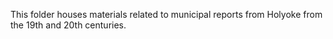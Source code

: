 This folder houses materials related to municipal reports from Holyoke from the 19th and 20th centuries.
